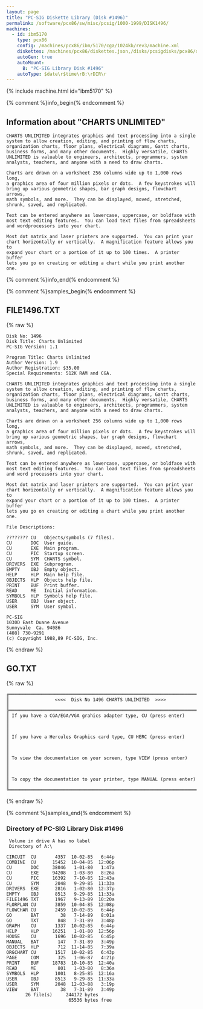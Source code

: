 ```yaml
---
layout: page
title: "PC-SIG Diskette Library (Disk #1496)"
permalink: /software/pcx86/sw/misc/pcsig/1000-1999/DISK1496/
machines:
  - id: ibm5170
    type: pcx86
    config: /machines/pcx86/ibm/5170/cga/1024kb/rev3/machine.xml
    diskettes: /machines/pcx86/diskettes.json,/disks/pcsigdisks/pcx86/diskettes.json
    autoGen: true
    autoMount:
      B: "PC-SIG Library Disk #1496"
    autoType: $date\r$time\rB:\rDIR\r
---
```


{% include machine.html id="ibm5170" %}

{% comment %}info_begin{% endcomment %}

## Information about "CHARTS UNLIMITED"

    CHARTS UNLIMITED integrates graphics and text processing into a single
    system to allow creation, editing, and printing of flow charts,
    organization charts, floor plans, electrical diagrams, Gantt charts,
    business forms, and many other documents.  Highly versatile, CHARTS
    UNLIMITED is valuable to engineers, architects, programmers, system
    analysts, teachers, and anyone with a need to draw charts.
    
    Charts are drawn on a worksheet 256 columns wide up to 1,000 rows long,
    a graphics area of four million pixels or dots.  A few keystrokes will
    bring up various geometric shapes, bar graph designs, flowchart arrows,
    math symbols, and more.  They can be displayed, moved, stretched,
    shrunk, saved, and replicated.
    
    Text can be entered anywhere as lowercase, uppercase, or boldface with
    most text editing features.  You can load text files from spreadsheets
    and wordprocessors into your chart.
    
    Most dot matrix and laser printers are supported.  You can print your
    chart horizontally or vertically.  A magnification feature allows you to
    expand your chart or a portion of it up to 100 times.  A printer buffer
    lets you go on creating or editing a chart while you print another one.
{% comment %}info_end{% endcomment %}

{% comment %}samples_begin{% endcomment %}

## FILE1496.TXT

{% raw %}
```
Disk No: 1496
Disk Title: Charts Unlimited
PC-SIG Version: 1.1

Program Title: Charts Unlimited
Author Version: 1.9
Author Registration: $35.00
Special Requirements: 512K RAM and CGA.

CHARTS UNLIMITED integrates graphics and text processing into a single
system to allow creation, editing, and printing of flow charts,
organization charts, floor plans, electrical diagrams, Gantt charts,
business forms, and many other documents.  Highly versatile, CHARTS
UNLIMITED is valuable to engineers, architects, programmers, system
analysts, teachers, and anyone with a need to draw charts.

Charts are drawn on a worksheet 256 columns wide up to 1,000 rows long,
a graphics area of four million pixels or dots.  A few keystrokes will
bring up various geometric shapes, bar graph designs, flowchart arrows,
math symbols, and more.  They can be displayed, moved, stretched,
shrunk, saved, and replicated.

Text can be entered anywhere as lowercase, uppercase, or boldface with
most text editing features.  You can load text files from spreadsheets
and word processors into your chart.

Most dot matrix and laser printers are supported.  You can print your
chart horizontally or vertically.  A magnification feature allows you to
expand your chart or a portion of it up to 100 times.  A printer buffer
lets you go on creating or editing a chart while you print another one.

File Descriptions:

???????? CU   Objects/symbols (7 files).
CU       DOC  User guide.
CU       EXE  Main program.
CU       PIC  Startup screen.
CU       SYM  CHARTS symbol.
DRIVERS  EXE  Subprogram.
EMPTY    OBJ  Empty object.
HELP     HLP  Main help file.
OBJECTS  HLP  Objects help file.
PRINT    BUF  Print buffer.
READ     ME   Initial information.
SYMBOLS  HLP  Symbols help file.
USER     OBJ  User object.
USER     SYM  User symbol.

PC-SIG
1030D East Duane Avenue
Sunnyvale  Ca. 94086
(408) 730-9291
(c) Copyright 1988,89 PC-SIG, Inc.

```
{% endraw %}

## GO.TXT

{% raw %}
```
╔═════════════════════════════════════════════════════════════════════════╗
║                 <<<<  Disk No 1496 CHARTS UNLIMITED  >>>>               ║
╠═════════════════════════════════════════════════════════════════════════╣
║ If you have a CGA/EGA/VGA grahics adapter type, CU (press enter)        ║
║                                                                         ║
║ If you have a Hercules Graphics card type, CU HERC (press enter)        ║
║                                                                         ║
║ To view the documentation on your screen, type VIEW (press enter)       ║
║                                                                         ║
║ To copy the documentation to your printer, type MANUAL (press enter)    ║
╚═════════════════════════════════════════════════════════════════════════╝
```
{% endraw %}

{% comment %}samples_end{% endcomment %}

### Directory of PC-SIG Library Disk #1496

     Volume in drive A has no label
     Directory of A:\

    CIRCUIT  CU       4357  10-02-85   6:44p
    COMBINE  CU      15452  10-04-85  12:06p
    CU       DOC     38046   1-01-80   1:47a
    CU       EXE     94208   1-03-80   8:26a
    CU       PIC     16392   7-10-85  12:43a
    CU       SYM      2048   9-29-85  11:33a
    DRIVERS  EXE      2816   1-02-80  12:37p
    EMPTY    OBJ      8513   9-29-85  11:33a
    FILE1496 TXT      1967   9-13-89  10:20a
    FLORPLAN CU       3859  10-04-85  12:08p
    FLOWCHAR CU       2459  10-02-85   6:44p
    GO       BAT        38   7-14-89   8:01a
    GO       TXT       848   7-31-89   3:48p
    GRAPH    CU       1337  10-02-85   6:44p
    HELP     HLP     16251   1-01-80  12:56p
    HOUSE    CU       1696  10-02-85   6:45p
    MANUAL   BAT       147   7-31-89   3:49p
    OBJECTS  HLP       712  11-14-85   7:39a
    ORGCHART CU       1517  10-02-85   6:43p
    PAGE     COM       325   1-06-87   4:21p
    PRINT    BUF     18783  10-10-85  12:40a
    READ     ME        801   1-03-80   8:36a
    SYMBOLS  HLP      1001   8-25-85  12:16a
    USER     OBJ      8513   9-29-85  11:33a
    USER     SYM      2048  12-03-88   3:19p
    VIEW     BAT        38   7-31-89   3:49p
           26 file(s)     244172 bytes
                           65536 bytes free
